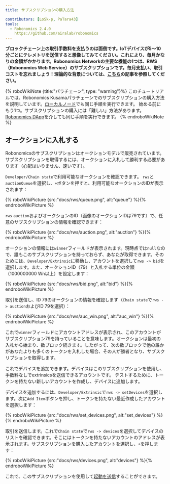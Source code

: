 ```yaml
---
title: サブスクリプションの購入方法

contributors: [LoSk-p, PaTara43]
tools:
  - Robonomics 2.4.0
    https://github.com/airalab/robonomics
---
```


**ブロックチェーン上の取引手数料を支払うのは面倒です。IoTデバイスが5〜10分ごとにテレメトリを送信すると想像してみてください。これにより、毎月かなりの金額がかかります。Robonomics Networkの主要な機能の1つは、RWS（Robonomics Web Service）のサブスクリプションです。毎月支払い、取引コストを忘れましょう！理論的な背景については、[こちら](https://blog.aira.life/rws-overview-part-2-heterogeneous-tokenomics-afc209cc855)の記事を参照してください。**


{% roboWikiNote {title:"パラチェーン", type: "warning"}%}   このチュートリアルでは、Robonomics Kusamaパラチェーンでのサブスクリプションの購入方法を説明しています。[ローカルノード](/docs/run-dev-node)でも同じ手順を実行できます。
始める前にもう1つ。サブスクリプションの購入には「難しい」方法があります。[Robonomics DApp](https://dapp.robonomics.network/#/)を介しても同じ手順を実行できます。
{% endroboWikiNote %}

## オークションに入札する

Robonomicsのサブスクリプションはオークションモデルで販売されています。サブスクリプションを取得するには、オークションに入札して勝利する必要があります（心配はいりません、速いです）。

`Developer/Chain state`で利用可能なオークションを確認できます。
`rws`と`auctionQueue`を選択し、`+`ボタンを押すと、利用可能なオークションのIDが表示されます：

{% roboWikiPicture {src:"docs/rws/queue.png", alt:"queue"} %}{% endroboWikiPicture %}

`rws` `auction`およびオークションのID（画像のオークションIDは79です）で、任意のサブスクリプションの情報を確認できます：

{% roboWikiPicture {src:"docs/rws/auction.png", alt:"auction"} %}{% endroboWikiPicture %}

オークションの情報には`winner`フィールドが表示されます。現時点では`null`なので、誰もこのサブスクリプションを持っておらず、あなたが取得できます。そのためには、`Developer/Extrinsic`に移動し、アカウントを選択して`rws -> bid`を選択します。また、オークションID（79）と入札する単位の金額（1000000000 Wn以上）を設定します：

{% roboWikiPicture {src:"docs/rws/bid.png", alt:"bid"} %}{% endroboWikiPicture %}

取引を送信し、ID 79のオークションの情報を確認します（`Chain state`で`rws -> auction`およびID 79を選択）：

{% roboWikiPicture {src:"docs/rws/auc_win.png", alt:"auc_win"} %}{% endroboWikiPicture %}

これで`winner`フィールドにアカウントアドレスが表示され、このアカウントがサブスクリプション79を持っていることを意味します。オークションは最初の入札から始まり、数ブロック続きます。したがって、次の数ブロックで他の誰かがあなたよりも多くのトークンを入札した場合、その人が勝者となり、サブスクリプションを取得します。

これでデバイスを追加できます。デバイスはこのサブスクリプションを使用し、手数料なしでextrinsicsを送信できるアカウントです。
テストするために、トークンを持たない新しいアカウントを作成し、デバイスに追加します。

デバイスを追加するには、`Developer/Extrinsic`で`rws -> setDevices`を選択します。次に`Add Item`ボタンを押し、トークンを持たない最近作成したアカウントを選択します：

{% roboWikiPicture {src:"docs/rws/set_devices.png", alt:"set_devices"} %}{% endroboWikiPicture %}

取引を送信します。これで`Chain state`で`rws -> devices`を選択してデバイスのリストを確認できます。そこにはトークンを持たないアカウントのアドレスが表示されます。サブスクリプションを購入したアカウントを選択し、`+`を押します：

{% roboWikiPicture {src:"docs/rws/devices.png", alt:"devices"} %}{% endroboWikiPicture %}

これで、このサブスクリプションを使用して[起動を送信](/docs/subscription-launch)することができます。